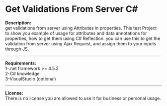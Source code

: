 # Get Validations From Server C#
<b>Description:</b> <br/>
get validations from server using Attributes in properties.
This test Project to show you example of usage for attributes and data annotations for properties, how to get them using C# Reflection.
you can use this to get the validation from server using Ajax Request, and assign them to your inputs through JS.
<br/>
<hr/>
<b>Requirements:</b> <br/>
1-.net framework >= 4.5.2 <br/>
2-C# knowledge <br/>
3-VisualStudio (optional) <br/>

<hr/>
<b>License:</b> <br/>
There is no license you are allowed to use it for business or personal usage.
